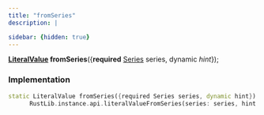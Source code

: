 ```yaml
---
title: "fromSeries"
description: |

sidebar: {hidden: true}
---
```

<span class="dart-code"><strong>[LiteralValue] fromSeries</strong>({<span class="nobr"><strong>required</strong> [Series] series</span>, <span class="nobr">dynamic <i>hint</i></span>});</span>


### Implementation
```dart
static LiteralValue fromSeries({required Series series, dynamic hint}) =>
      RustLib.instance.api.literalValueFromSeries(series: series, hint: hint);
```

[LiteralValue]: /reference/classes/literalvalue/
[Series]: /reference/classes/series/